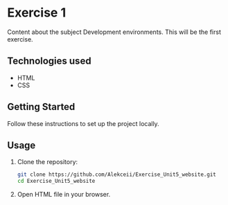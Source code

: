 # Exercise 1

Content about the subject Development environments. This will be the first exercise.

## Technologies used
- HTML
- CSS

## Getting Started
Follow these instructions to set up the project locally.

## Usage
1. Clone the repository:
    ```bash
    git clone https://github.com/Alekceii/Exercise_Unit5_website.git
    cd Exercise_Unit5_website
    ```
2. Open HTML file in your browser.